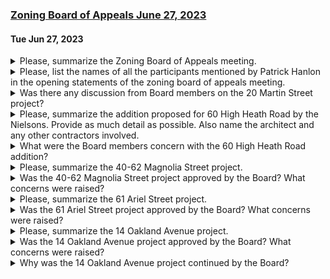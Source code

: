 ### [Zoning Board of Appeals June 27, 2023](https://www.youtube.com/watch?v=wpLUKA1RVgc)
#### Tue Jun 27, 2023

<details><summary>Please, summarize the Zoning Board of Appeals meeting.</summary>

> The Zoning Board of Appeals meeting involved discussions on several property cases. The first case was for 60 High Heath Road, where the applicants, Chris and Emily Nielsen, proposed an addition to their home. The board suggested they consult with Inspectional Services to ensure their plans align with zoning regulations. The meeting was continued to July 25th for further discussion.The second case was for 40-62 Magnolia Street. Brett Character, representing the homeowners, proposed a two-story porch addition. The board asked for clarification on the porch's extension across the facade of the house.The final case was for 61 Ariel Street. Homeowners Laura and Emily Walden proposed a large addition to their home to accommodate their growing family. The board approved their application, subject to standard conditions and an additional condition to formulate a tree plan in consultation with the tree warden.The board also discussed the absence of memos from the planning board, which have been helpful for private citizens in the past. The chair suggested that the planning board may recommence this process when they are less shorthanded.
</details><details><summary>Please, list the names of all the participants mentioned by Patrick Hanlon in the opening statements of the zoning board of appeals meeting.</summary>

> The participants mentioned by Patrick Hanlon in the opening statements of the zoning board of appeals meeting are: Roger DuPont, Elaine Hoffman, Venkat Holi, Adam LeBlanc, Daniel Ricardelli, Colleen Ralston, Vincent Lee, Chris Nielsen, Emily, Chris Barry, Rebecca, David Staff, Alexander, Brett Character, Bob, Catherine Bisha, Laura Walden, and Alexander Peterson.
</details><details><summary>Was there any discussion from Board members on the 20 Martin Street project?</summary>

> No, there was no discussion from Board members on the 20 Martin Street project in the provided context.
</details><details><summary>Please, summarize the addition proposed for 60 High Heath Road by the Nielsons.  Provide as much detail as possible.  Also name the architect and any other contractors involved.</summary>

> The Nielsons proposed an addition to their house at 60 High Heath Road. The addition is designed to accommodate their growing family and make the house more livable. The current house is very small and not suitable for their needs. The addition includes a renovation of the existing house and an extension, which will provide enough space for them to host family when they visit. The addition is larger than 750 square feet, which is why they are applying for a special permit. The architect for the project is Chris Berry. The Nielsons also hired an energy consultant to help design the house to be energy efficient, with features such as triple pane passive certified windows and 100% electrification and solar power on the roof. The Nielsons also mentioned that they had several conversations with the building inspector, Mike, before and after purchasing the house. The contractors involved in the project were not named in the context provided.
</details><details><summary>What were the Board members concern with the 60 High Heath Road addition?</summary>

> The Board members had concerns about the potential removal of trees on the property due to the addition. They requested a tree plan to be submitted for approval by the warden. They also discussed the issue of parking, with some members suggesting that the property should have on-site parking since it was undergoing a large addition. The Board also encouraged the applicants to work closely with the Inspectional Services Department to ensure all aspects of the project were in compliance with local regulations.
</details><details><summary>Please, summarize the 40-62 Magnolia Street project.</summary>

> The 40-62 Magnolia Street project was presented by Brett Character of Character Construction. The project is a smaller scale compared to the previous one discussed. The plan involves building a double-decker porch with the second unit having access from upstairs and the first unit having shared space down below. This design is common in the neighborhood, with around 50 or 60% of the houses having a similar layout. The project also includes updating the outdated aluminum siding of the house. The porch construction was planned to be done first before the siding. The project does not involve any changes to the existing property line or building line.
</details><details><summary>Was the 40-62 Magnolia Street project approved by the Board?  What concerns were raised?</summary>

> Yes, the 40-62 Magnolia Street project was approved by the Board. Concerns were raised about the placement of mechanical systems such as compressors, heating units, and cooling units, which often get placed in convenient locations for the installer but not necessarily the best for the neighborhood. The Board suggested that more thought should be given to the placement of these systems. There was also a suggestion for the applicant to consult with the tree warden about a sick tree in front of their house.
</details><details><summary>Please, summarize the 61 Ariel Street project.</summary>

> The 61 Ariel Street project involves a special permit request for a large addition to an existing home. The homeowners, Laura and Emily Walden, have lived at the address since 2010 and have expanded their family to include three children. The current home has two bedrooms and one bathroom, which they find insufficient for their needs. The planned addition will provide two additional bedrooms and a second bathroom. The addition exceeds 750 square feet, hence the need for a special permit, but complies with all setback requirements. The homeowners have also worked with an energy consultant to design the house for decarbonization, including triple pane passive certified windows, 100% electrification, and solar power. The projected HERS rating for the house is negative, meaning it will produce more energy than it consumes.
</details><details><summary>Was the 61 Ariel Street project approved by the Board?  What concerns were raised?</summary>

> Yes, the 61 Ariel Street project was approved by the Board. The main concern raised was about the trees on the property. The Board requested a tree plan to be prepared in consultation with the tree warden prior to the issuance of final building permits. No other significant concerns were raised.
</details><details><summary>Please, summarize the 14 Oakland Avenue project.</summary>

> The 14 Oakland Avenue project involves a proposal for a large addition to an existing house. The current house is a two-story colonial with a hip roof. The proposed addition includes a 19 by 18 family room off the first floor and a primary suite off the second floor. The addition will extend into the backyard of the property. The basement level will house a one-car garage and an unfinished basement with mechanical space and storage space. The new addition will project the bearing walls down to a new foundation below, creating a new one-story basement. The design of the addition aims to maintain the historical details of the existing house and fit with the character of the neighborhood. The project requires a special permit as the addition exceeds 750 square feet.
</details><details><summary>Was the 14 Oakland Avenue project approved by the Board?  What concerns were raised?</summary>

> The text does not provide information on whether the 14 Oakland Avenue project was approved by the Board or what concerns were raised.
</details><details><summary>Why was the 14 Oakland Avenue project continued by the Board?</summary>

> The 14 Oakland Avenue project was continued by the Board to allow the applicant time to provide additional information and address concerns raised during the meeting. These concerns included the need for a tree plan, the potential impact on parking, and the need for further clarification on the proposed use of the new space. The Board also wanted to further consider whether the project required a variance or a special permit.
</details>